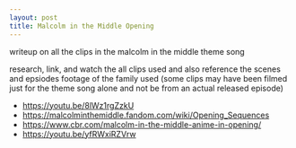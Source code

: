 ```yaml
---
layout: post
title: Malcolm in the Middle Opening
---
```


writeup on all the clips in the malcolm in the middle theme song

research, link, and watch the all clips used and also reference the scenes and epsiodes footage of the family used
(some clips may have been filmed just for the theme song alone and not be from an actual released episode)

- https://youtu.be/8lWz1rgZzkU
- https://malcolminthemiddle.fandom.com/wiki/Opening_Sequences
- https://www.cbr.com/malcolm-in-the-middle-anime-in-opening/
- https://youtu.be/yfRWxiRZVrw
